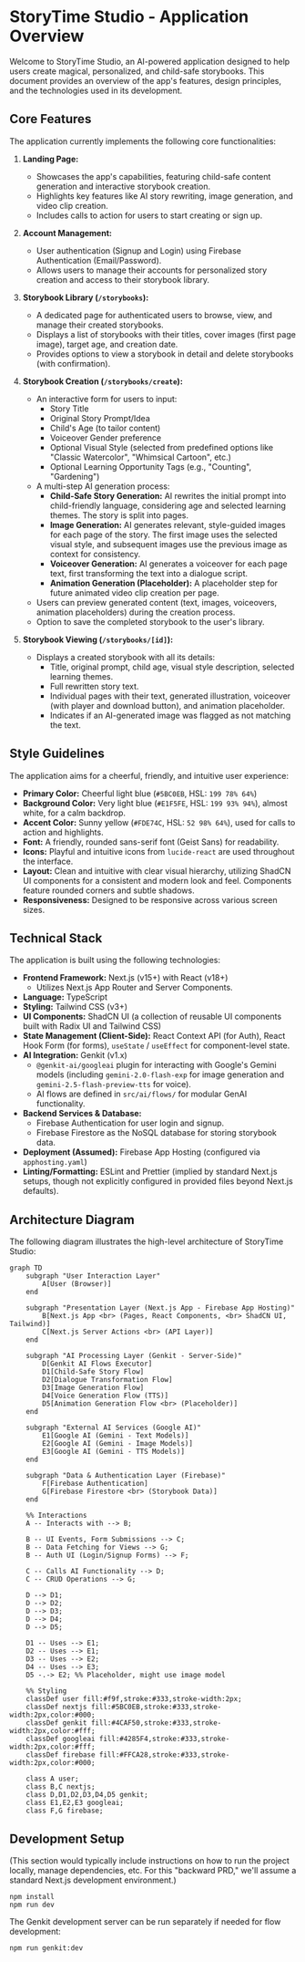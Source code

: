 # StoryTime Studio - Application Overview

Welcome to StoryTime Studio, an AI-powered application designed to help users create magical, personalized, and child-safe storybooks. This document provides an overview of the app's features, design principles, and the technologies used in its development.

## Core Features

The application currently implements the following core functionalities:

1.  **Landing Page:**
    *   Showcases the app's capabilities, featuring child-safe content generation and interactive storybook creation.
    *   Highlights key features like AI story rewriting, image generation, and video clip creation.
    *   Includes calls to action for users to start creating or sign up.

2.  **Account Management:**
    *   User authentication (Signup and Login) using Firebase Authentication (Email/Password).
    *   Allows users to manage their accounts for personalized story creation and access to their storybook library.

3.  **Storybook Library (`/storybooks`):**
    *   A dedicated page for authenticated users to browse, view, and manage their created storybooks.
    *   Displays a list of storybooks with their titles, cover images (first page image), target age, and creation date.
    *   Provides options to view a storybook in detail and delete storybooks (with confirmation).

4.  **Storybook Creation (`/storybooks/create`):**
    *   An interactive form for users to input:
        *   Story Title
        *   Original Story Prompt/Idea
        *   Child's Age (to tailor content)
        *   Voiceover Gender preference
        *   Optional Visual Style (selected from predefined options like "Classic Watercolor", "Whimsical Cartoon", etc.)
        *   Optional Learning Opportunity Tags (e.g., "Counting", "Gardening")
    *   A multi-step AI generation process:
        *   **Child-Safe Story Generation:** AI rewrites the initial prompt into child-friendly language, considering age and selected learning themes. The story is split into pages.
        *   **Image Generation:** AI generates relevant, style-guided images for each page of the story. The first image uses the selected visual style, and subsequent images use the previous image as context for consistency.
        *   **Voiceover Generation:** AI generates a voiceover for each page text, first transforming the text into a dialogue script.
        *   **Animation Generation (Placeholder):** A placeholder step for future animated video clip creation per page.
    *   Users can preview generated content (text, images, voiceovers, animation placeholders) during the creation process.
    *   Option to save the completed storybook to the user's library.

5.  **Storybook Viewing (`/storybooks/[id]`):**
    *   Displays a created storybook with all its details:
        *   Title, original prompt, child age, visual style description, selected learning themes.
        *   Full rewritten story text.
        *   Individual pages with their text, generated illustration, voiceover (with player and download button), and animation placeholder.
        *   Indicates if an AI-generated image was flagged as not matching the text.

## Style Guidelines

The application aims for a cheerful, friendly, and intuitive user experience:

*   **Primary Color:** Cheerful light blue (`#5BC0EB`, HSL: `199 78% 64%`)
*   **Background Color:** Very light blue (`#E1F5FE`, HSL: `199 93% 94%`), almost white, for a calm backdrop.
*   **Accent Color:** Sunny yellow (`#FDE74C`, HSL: `52 98% 64%`), used for calls to action and highlights.
*   **Font:** A friendly, rounded sans-serif font (Geist Sans) for readability.
*   **Icons:** Playful and intuitive icons from `lucide-react` are used throughout the interface.
*   **Layout:** Clean and intuitive with clear visual hierarchy, utilizing ShadCN UI components for a consistent and modern look and feel. Components feature rounded corners and subtle shadows.
*   **Responsiveness:** Designed to be responsive across various screen sizes.

## Technical Stack

The application is built using the following technologies:

*   **Frontend Framework:** Next.js (v15+) with React (v18+)
    *   Utilizes Next.js App Router and Server Components.
*   **Language:** TypeScript
*   **Styling:** Tailwind CSS (v3+)
*   **UI Components:** ShadCN UI (a collection of reusable UI components built with Radix UI and Tailwind CSS)
*   **State Management (Client-Side):** React Context API (for Auth), React Hook Form (for forms), `useState` / `useEffect` for component-level state.
*   **AI Integration:** Genkit (v1.x)
    *   `@genkit-ai/googleai` plugin for interacting with Google's Gemini models (including `gemini-2.0-flash-exp` for image generation and `gemini-2.5-flash-preview-tts` for voice).
    *   AI flows are defined in `src/ai/flows/` for modular GenAI functionality.
*   **Backend Services & Database:**
    *   Firebase Authentication for user login and signup.
    *   Firebase Firestore as the NoSQL database for storing storybook data.
*   **Deployment (Assumed):** Firebase App Hosting (configured via `apphosting.yaml`)
*   **Linting/Formatting:** ESLint and Prettier (implied by standard Next.js setups, though not explicitly configured in provided files beyond Next.js defaults).

## Architecture Diagram

The following diagram illustrates the high-level architecture of StoryTime Studio:

```mermaid
graph TD
    subgraph "User Interaction Layer"
        A[User (Browser)]
    end

    subgraph "Presentation Layer (Next.js App - Firebase App Hosting)"
        B[Next.js App <br> (Pages, React Components, <br> ShadCN UI, Tailwind)]
        C[Next.js Server Actions <br> (API Layer)]
    end

    subgraph "AI Processing Layer (Genkit - Server-Side)"
        D[Genkit AI Flows Executor]
        D1[Child-Safe Story Flow]
        D2[Dialogue Transformation Flow]
        D3[Image Generation Flow]
        D4[Voice Generation Flow (TTS)]
        D5[Animation Generation Flow <br> (Placeholder)]
    end

    subgraph "External AI Services (Google AI)"
        E1[Google AI (Gemini - Text Models)]
        E2[Google AI (Gemini - Image Models)]
        E3[Google AI (Gemini - TTS Models)]
    end

    subgraph "Data & Authentication Layer (Firebase)"
        F[Firebase Authentication]
        G[Firebase Firestore <br> (Storybook Data)]
    end

    %% Interactions
    A -- Interacts with --> B;

    B -- UI Events, Form Submissions --> C;
    B -- Data Fetching for Views --> G;
    B -- Auth UI (Login/Signup Forms) --> F;

    C -- Calls AI Functionality --> D;
    C -- CRUD Operations --> G;

    D --> D1;
    D --> D2;
    D --> D3;
    D --> D4;
    D --> D5;

    D1 -- Uses --> E1;
    D2 -- Uses --> E1;
    D3 -- Uses --> E2;
    D4 -- Uses --> E3;
    D5 -.-> E2; %% Placeholder, might use image model

    %% Styling
    classDef user fill:#f9f,stroke:#333,stroke-width:2px;
    classDef nextjs fill:#5BC0EB,stroke:#333,stroke-width:2px,color:#000;
    classDef genkit fill:#4CAF50,stroke:#333,stroke-width:2px,color:#fff;
    classDef googleai fill:#4285F4,stroke:#333,stroke-width:2px,color:#fff;
    classDef firebase fill:#FFCA28,stroke:#333,stroke-width:2px,color:#000;

    class A user;
    class B,C nextjs;
    class D,D1,D2,D3,D4,D5 genkit;
    class E1,E2,E3 googleai;
    class F,G firebase;
```

## Development Setup

(This section would typically include instructions on how to run the project locally, manage dependencies, etc. For this "backward PRD," we'll assume a standard Next.js development environment.)

```
npm install
npm run dev
```

The Genkit development server can be run separately if needed for flow development:
```
npm run genkit:dev
```
